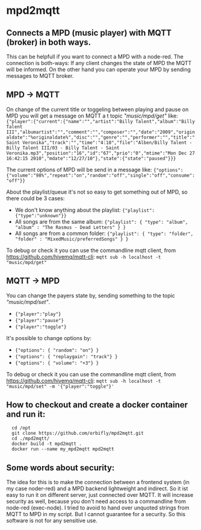 # mpd2mqtt #
## Connects a MPD (music player) with MQTT (broker) in both ways. ##

This can be helpfull if you want to connect a MPD with a node-red.
The connection is both-ways: If any client changes the state of MPD the MQTT will be informed. On the other hand you can operate your MPD by sending messages to MQTT broker.

## MPD -> MQTT ##
On change of the current title or toggeling between playing and pause on MPD you will get a message on MQTT a t topic *"music/mpd/get"* like:
`{"player":{"current":{"name":"","artist":"Billy Talent","album":"Billy Talent III","albumartist":"","comment":"","composer":"","date":"2009","originaldate":"%originaldate%","disc":"","genre":"","performer":"","title":"Saint Veronika","track":"","time":"4:10","file":"Alben/Billy Talent - Billy Talent III/03 - Billy Talent - Saint Veronika.mp3","position":"16","id":"67","prio":"0","mtime":"Mon Dec 27 16:42:15 2010","mdate":"12/27/10"},"state":{"state":"paused"}}}`

The current options of MPD will be send in a message like:
    `{"options":{"volume":"98%","repeat":"on","random":"off","single":"off","consume":"off"}}`

About the playlist/queue it's not so easy to get something out of MPD, so there could be 3 cases:
* We don't know anything about the playlist: `{"playlist":{"type":"unknown"}}`
* All songs are from the same album: `{"playlist": { "type": "album", "album" : "The Rasmus - Dead Letters" } }`
* All songs are from a common folder: `{"playlist": { "type": "folder", "folder" : "MixedMusic/preferredSongs" } }`

To debug or check it you can use the commandline mqtt client, from https://github.com/hivemq/mqtt-cli:
   `mqtt sub -h localhost -t "music/mpd/get"`

## MQTT -> MPD ##
You can change the payers state by, sending something to the topic *"music/mpd/set"*.
* `{"player":"play"}`
* `{"player":"pause"}`
* `{"player":"toggle"}`

It's possible to change options by:
* `{"options": { "random": "on"} }`
* `{"options": { "replaygain": "track"} }`
* `{"options": { "volume": "+3"} }`

To debug or check it you can use the commandline mqtt client, from https://github.com/hivemq/mqtt-cli:
   `mqtt sub -h localhost -t "music/mpd/set" -m '{"player":"toggle"}'`

## How to checkout and create a docker container and run it: ##
      cd /opt
      git clone https://github.com/orbifly/mpd2mqtt.git
      cd ./mpd2mqtt/
      docker build -t mpd2mqtt .
      docker run --name my_mpd2mqtt mpd2mqtt

## Some words about security: ##
The idea for this is to make the connection between a frontend system (in my case noder-red) and a MPD backend lightweight and indirect. So it ist easy to run it on different server, just connected over MQTT. It will increase security as well, because you don't need access to a commandline from node-red (exec-node).
I tried to avoid to hand over unquoted strings from MQTT to MPD in my script. But I cannot guarantee for a security. So this software is not for any sensitive use.
